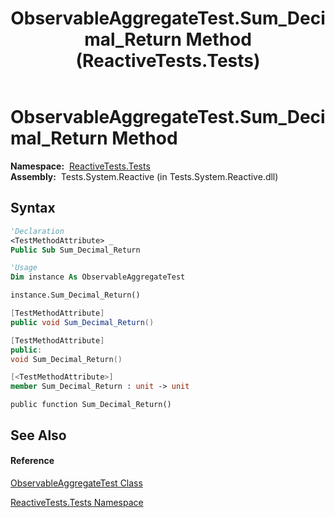 ﻿---
title: ObservableAggregateTest.Sum_Decimal_Return Method  (ReactiveTests.Tests)
TOCTitle: Sum_Decimal_Return Method
ms:assetid: M:ReactiveTests.Tests.ObservableAggregateTest.Sum_Decimal_Return
ms:mtpsurl: https://msdn.microsoft.com/en-us/library/reactivetests.tests.observableaggregatetest.sum_decimal_return(v=VS.103)
ms:contentKeyID: 36619551
ms.date: 06/28/2011
mtps_version: v=VS.103
f1_keywords:
- ReactiveTests.Tests.ObservableAggregateTest.Sum_Decimal_Return
dev_langs:
- CSharp
- JScript
- VB
- FSharp
- c++
---

# ObservableAggregateTest.Sum\_Decimal\_Return Method

**Namespace:**  [ReactiveTests.Tests](hh289046\(v=vs.103\).md)  
**Assembly:**  Tests.System.Reactive (in Tests.System.Reactive.dll)

## Syntax

``` vb
'Declaration
<TestMethodAttribute> _
Public Sub Sum_Decimal_Return
```

``` vb
'Usage
Dim instance As ObservableAggregateTest

instance.Sum_Decimal_Return()
```

``` csharp
[TestMethodAttribute]
public void Sum_Decimal_Return()
```

``` c++
[TestMethodAttribute]
public:
void Sum_Decimal_Return()
```

``` fsharp
[<TestMethodAttribute>]
member Sum_Decimal_Return : unit -> unit 
```

``` jscript
public function Sum_Decimal_Return()
```

## See Also

#### Reference

[ObservableAggregateTest Class](hh314823\(v=vs.103\).md)

[ReactiveTests.Tests Namespace](hh289046\(v=vs.103\).md)

